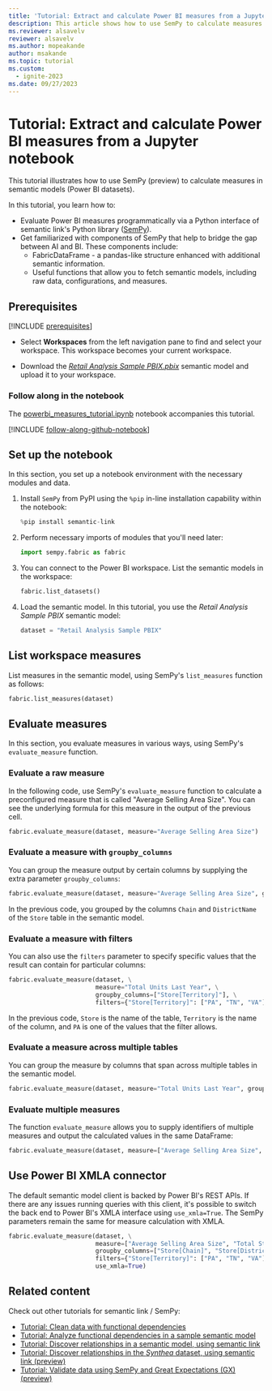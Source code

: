 ```yaml
---
title: 'Tutorial: Extract and calculate Power BI measures from a Jupyter notebook'
description: This article shows how to use SemPy to calculate measures in Power BI semantic models.
ms.reviewer: alsavelv
reviewer: alsavelv
ms.author: mopeakande
author: msakande
ms.topic: tutorial
ms.custom:
  - ignite-2023
ms.date: 09/27/2023
---
```


<!-- nbstart https://raw.githubusercontent.com/microsoft/fabric-samples/main/docs-samples/data-science/semantic-link-samples/powerbi_measures_tutorial.ipynb -->

# Tutorial: Extract and calculate Power BI measures from a Jupyter notebook

This tutorial illustrates how to use SemPy (preview) to calculate measures in semantic models (Power BI datasets).

In this tutorial, you learn how to:

- Evaluate Power BI measures programmatically via a Python interface of semantic link's Python library ([SemPy](/python/api/semantic-link-sempy)).
- Get familiarized with components of SemPy that help to bridge the gap between AI and BI. These components include:
    - FabricDataFrame - a pandas-like structure enhanced with additional semantic information.
    - Useful functions that allow you to fetch semantic models, including raw data, configurations, and measures.

## Prerequisites

[!INCLUDE [prerequisites](./includes/prerequisites.md)]
* Select **Workspaces** from the left navigation pane to find and select your workspace. This workspace becomes your current workspace.

* Download the [_Retail Analysis Sample PBIX.pbix_](https://download.microsoft.com/download/9/6/D/96DDC2FF-2568-491D-AAFA-AFDD6F763AE3/Retail%20Analysis%20Sample%20PBIX.pbix) semantic model and upload it to your workspace.

### Follow along in the notebook

The [powerbi_measures_tutorial.ipynb](https://github.com/microsoft/fabric-samples/blob/main/docs-samples/data-science/semantic-link-samples/powerbi_measures_tutorial.ipynb) notebook accompanies this tutorial.

[!INCLUDE [follow-along-github-notebook](./includes/follow-along-github-notebook.md)]

## Set up the notebook

In this section, you set up a notebook environment with the necessary modules and data.

1. Install `SemPy` from PyPI using the `%pip` in-line installation capability within the notebook:

    ```python
    %pip install semantic-link
    ```

1. Perform necessary imports of modules that you'll need later:

    ```python
    import sempy.fabric as fabric
    ```

1. You can connect to the Power BI workspace. List the semantic models in the workspace:

    ```python
    fabric.list_datasets()
    ```

1. Load the semantic model. In this tutorial, you use the _Retail Analysis Sample PBIX_ semantic model:

    ```python
    dataset = "Retail Analysis Sample PBIX"
    ```

## List workspace measures

List measures in the semantic model, using SemPy's `list_measures` function as follows:

```python
fabric.list_measures(dataset)
```

## Evaluate measures

In this section, you evaluate measures in various ways, using SemPy's `evaluate_measure` function.

### Evaluate a raw measure

In the following code, use SemPy's `evaluate_measure` function to calculate a preconfigured measure that is called "Average Selling Area Size". You can see the underlying formula for this measure in the output of the previous cell.

```python
fabric.evaluate_measure(dataset, measure="Average Selling Area Size")
```

### Evaluate a measure with `groupby_columns`

You can group the measure output by certain columns by supplying the extra parameter `groupby_columns`:

```python
fabric.evaluate_measure(dataset, measure="Average Selling Area Size", groupby_columns=["Store[Chain]", "Store[DistrictName]"])
```

In the previous code, you grouped by the columns `Chain` and `DistrictName` of the `Store` table in the semantic model.

### Evaluate a measure with filters

You can also use the `filters` parameter to specify specific values that the result can contain for particular columns:

```python
fabric.evaluate_measure(dataset, \
                        measure="Total Units Last Year", \
                        groupby_columns=["Store[Territory]"], \
                        filters={"Store[Territory]": ["PA", "TN", "VA"], "Store[Chain]": ["Lindseys"]})
```

In the previous code, `Store` is the name of the table, `Territory` is the name of the column, and `PA` is one of the values that the filter allows.

### Evaluate a measure across multiple tables

You can group the measure by columns that span across multiple tables in the semantic model.

```python
fabric.evaluate_measure(dataset, measure="Total Units Last Year", groupby_columns=["Store[Territory]", "Sales[ItemID]"])
```

### Evaluate multiple measures

The function `evaluate_measure` allows you to supply identifiers of multiple measures and output the calculated values in the same DataFrame:

```python
fabric.evaluate_measure(dataset, measure=["Average Selling Area Size", "Total Stores"], groupby_columns=["Store[Chain]", "Store[DistrictName]"])
```

## Use Power BI XMLA connector

The default semantic model client is backed by Power BI's REST APIs. If there are any issues running queries with this client, it's possible to switch the back end to Power BI's XMLA interface using `use_xmla=True`. The SemPy parameters remain the same for measure calculation with XMLA.

```python
fabric.evaluate_measure(dataset, \
                        measure=["Average Selling Area Size", "Total Stores"], \
                        groupby_columns=["Store[Chain]", "Store[DistrictName]"], \
                        filters={"Store[Territory]": ["PA", "TN", "VA"], "Store[Chain]": ["Lindseys"]}, \
                        use_xmla=True)
```

## Related content

Check out other tutorials for semantic link / SemPy:

- [Tutorial: Clean data with functional dependencies](tutorial-data-cleaning-functional-dependencies.md)
- [Tutorial: Analyze functional dependencies in a sample semantic model](tutorial-power-bi-dependencies.md)
- [Tutorial: Discover relationships in a semantic model, using semantic link](tutorial-power-bi-relationships.md)
- [Tutorial: Discover relationships in the _Synthea_ dataset, using semantic link (preview)](tutorial-relationships-detection.md)
- [Tutorial: Validate data using SemPy and Great Expectations (GX) (preview)](tutorial-great-expectations.md)

<!-- nbend -->
